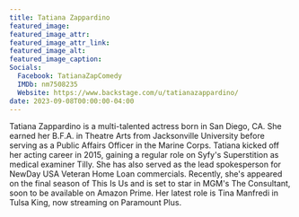 ```yaml
---
title: Tatiana Zappardino
featured_image: 
featured_image_attr: 
featured_image_attr_link: 
featured_image_alt: 
featured_image_caption: 
Socials:
  Facebook: TatianaZapComedy
  IMDb: nm7508235
  Website: https://www.backstage.com/u/tatianazappardino/
date: 2023-09-08T00:00:00-04:00
---
```

Tatiana Zappardino is a multi-talented actress born in San Diego, CA. She earned her B.F.A. in Theatre Arts from Jacksonville University before serving as a Public Affairs Officer in the Marine Corps. Tatiana kicked off her acting career in 2015, gaining a regular role on Syfy's Superstition as medical examiner Tilly. She has also served as the lead spokesperson for NewDay USA Veteran Home Loan commercials. Recently, she's appeared on the final season of This Is Us and is set to star in MGM's The Consultant, soon to be available on Amazon Prime. Her latest role is Tina Manfredi in Tulsa King, now streaming on Paramount Plus.